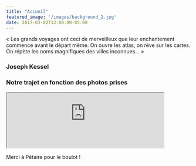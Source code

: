 ```yaml
---
title: "Accueil"
featured_image: '/images/background_2.jpg'
date: 2017-03-02T12:00:00-05:00
---
```



« Les grands voyages ont ceci de merveilleux que leur enchantement commence avant le départ même. On ouvre les atlas, on rêve sur les cartes. On répète les noms magnifiques des villes inconnues… »

### Joseph Kessel

  

### Notre trajet en fonction des photos prises

<iframe src="https://search-gwapvp-6cahu75wy5ouq4rty3emqen3lu.eu-west-1.es.amazonaws.com/_plugin/kibana/app/kibana#/visualize/edit/ec824390-763e-11e8-9438-5d43ecb1d930?embed=true&_g=(refreshInterval%3A(display%3A'45%20seconds'%2Cpause%3A!f%2Csection%3A1%2Cvalue%3A45000)%2Ctime%3A(from%3Anow-90d%2Cmode%3Aquick%2Cto%3Anow))" width="85%"></iframe>

Merci à Pétaire pour le boulot !
